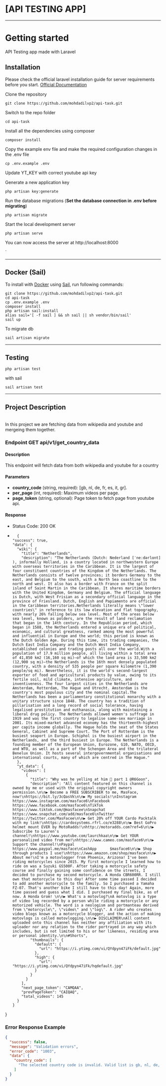 # [API TESTING APP]

----------

# Getting started
API Testing app made with Laravel
## Installation

Please check the official laravel installation guide for server requirements before you start. [Official Documentation](https://laravel.com/docs/10.x/installation)



Clone the repository

    git clone https://github.com/mohdadilvp2/api-task.git

Switch to the repo folder

    cd api-task

Install all the dependencies using composer

    composer install

Copy the example env file and make the required configuration changes in the .env file

    cp .env.example .env

Update YT_KEY with correct youtube api key

Generate a new application key

    php artisan key:generate

Run the database migrations (**Set the database connection in .env before migrating**)

    php artisan migrate

Start the local development server

    php artisan serve

You can now access the server at http://localhost:8000


`


----------

## Docker (Sail)

To install with [Docker](https://www.docker.com) using [Sail](https://laravel.com/docs/10.x/sail), run following commands:

```
git clone https://github.com/mohdadilvp2/api-task.git
cd api-task
cp .env.example .env
composer install
php artisan sail:install
alias sail='[ -f sail ] && sh sail || sh vendor/bin/sail'
sail up
```
To migrate db
```
sail artisan migrate
```
----------
## Testing
```
php artisan test
```
with sail
```
sail artisan test
```
----------
## Project Description


</br>
In this project we are fetching data from wikipedia and youtube and mergeing them together.

### Endpoint GET  api/v1/get_country_data
#### Description
This endpoint will fetch data from both wikipedia and youtube for a country
#### Parameters
- **country_code** (string, required): [gb, nl, de, fr, es, it, gr].
- **per_page** (int, required): Maximum videos per page.
- **page_token** (string, optional): Page token to fetch page from youtube api.

#### Response

- Status Code: 200 OK
- ```
    {
  "success": true,
  "data": {
    "wiki": {
      "title": "Netherlands",
      "description": "The Netherlands (Dutch: Nederland [ˈneːdərlɑnt] ), informally Holland, is a country located in northwestern Europe with overseas territories in the Caribbean. It is the largest of four constituent countries of the Kingdom of the Netherlands. The Netherlands consists of twelve provinces; it borders Germany to the east, and Belgium to the south, with a North Sea coastline to the north and west. It also has a border with France on the split island of Saint Martin in the Caribbean. It shares maritime borders with the United Kingdom, Germany and Belgium. The official language is Dutch, with West Frisian as a secondary official language in the province of Friesland. Dutch, English and Papiamento are official in the Caribbean territories.Netherlands literally means \"lower countries\" in reference to its low elevation and flat topography, with nearly 26% falling below sea level. Most of the areas below sea level, known as polders, are the result of land reclamation that began in the 14th century. In the Republican period, which began in 1588, the Netherlands entered a unique era of political, economic, and cultural greatness, ranked among the most powerful and influential in Europe and the world; this period is known as the Dutch Golden Age. During this time, its trading companies, the Dutch East India Company and the Dutch West India Company, established colonies and trading posts all over the world.With a population of 17.9 million people, all living within a total area of 41,850 km2 (16,160 sq mi)—of which the land area is 33,500 km2 (12,900 sq mi)—the Netherlands is the 16th most densely populated country, with a density of 535 people per square kilometre (1,390 people/sq mi). Nevertheless, it is the world's second-largest exporter of food and agricultural products by value, owing to its fertile soil, mild climate, intensive agriculture, and inventiveness. The four largest cities in the Netherlands are Amsterdam, Rotterdam, The Hague and Utrecht. Amsterdam is the country's most populous city and the nominal capital.The Netherlands has been a parliamentary constitutional monarchy with a unitary structure since 1848. The country has a tradition of pillarisation and a long record of social tolerance, having legalised prostitution and euthanasia, along with maintaining a liberal drug policy. The Netherlands allowed women's suffrage in 1919 and was the first country to legalise same-sex marriage in 2001. Its mixed-market advanced economy has the thirteenth-highest per capita income globally. The Hague holds the seat of the States General, Cabinet and Supreme Court. The Port of Rotterdam is the busiest seaport in Europe. Schiphol is the busiest airport in the Netherlands, and the third busiest in Europe. The Netherlands is a founding member of the European Union, Eurozone, G10, NATO, OECD, and WTO, as well as a part of the Schengen Area and the trilateral Benelux Union. It hosts several intergovernmental organisations and international courts, many of which are centred in The Hague."
    },
    "yt_data": {
      "videos": [
        {
          "title": "Why was he yelling at him 🤨 part 1 @R6Goon",
          "description": "All content featured on this channel is owned by me or used with the original copyright owners permission.\n\n▶ Become a FREE SUBSCRIBER to me, MasFace, now!\nhttps://bit.ly/3cQasVk\n\n▶ My socials!\nInstagram    https://www.instagram.com/masface6\nFacebook     https://www.facebook.com/masface6\nTikTok           https://www.tiktok.com/@masfacee\nSnapchat      https://www.snapchat.com/add/masface6\nTwitter          https://twitter.com/MasFacee\n\n▶ Get 20% off YOUR Cardo Packtalk with my link!\nhttps://cardosystems.rfrl.co/e3288\n\n▶ Best GoPro helmet mount EVER by MotoRadds!\nhttp://motoradds.com?ref=6\n\n▶ Subscribe to Lauren's channel!\nhttps://www.youtube.com/laurchkaa\n\n▶ Get YOUR personalized video from me!\nhttps://www.cameo.com/masface6\n\n▶ Support the channel!\nPaypal           https://www.paypal.me/masface\nCashApp      $masface6\n\n▶ Shop through products I use!\nhttps://www.amazon.com/shop/masface\n\n▶ About me!\nI'm a motovlogger from Phoenix, Arizona! I've been riding motorcycles since 2015. My first motorcycle I learned how to ride on was a Suzuki GS500F. After taking a motorcycle safety course and finally gaining some confidence on the streets, I decided to purchase my second motorcycle. A Honda CBR600RR. I still own that motorcycle to this day! After some time passed I decided to add another motorcycle to the family. So I purchased a Yamaha FZ-07. That's another bike I still have to this day! Again, more time passed and guess what I did. I purchased my final bike, as of now. A Honda Grom! \n\n▶ What's a motovlog?\nA motovlog is a type of video log recorded by a person while riding a motorcycle or any motorized vehicle. The word is a neologism and portmanteau derived from \"motorcycle\", \"video\" and \"log\". A rider who creates video blogs known as a motorcycle blogger, and the action of making motovlogs is called motovlogging.\n\n▶ DISCLAIMER\nAll content uploaded onto this channel has neither any affiliation with its uploader nor any relation to the rider portrayed in any way which includes, but is not limited to his or her likeness, residing area or personal identity.\n\n#Shorts",
          "thumbnails": {
            "default": {
              "url": "https://i.ytimg.com/vi/QYdpyn47iFk/default.jpg"
            },
            "high": {
              "url": "https://i.ytimg.com/vi/QYdpyn47iFk/hqdefault.jpg"
            }
          }
        }
      ],
      "next_page_token": "CAMQAA",
      "prevPageToken": "CAIQAQ",
      "total_videos": 145
    }
  }
}
### Error Response Example

```json
{
  "success": false,
  "message": "Validation errors",
  "error_code": "1003",
  "data": {
    "country_code": [
      "The selected country code is invalid. Valid list is gb, nl, de, fr, es, it and gr"
    ]
  }
}






